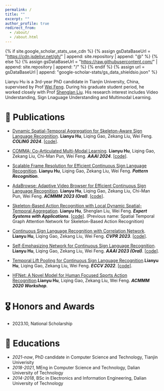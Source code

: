 ```yaml
---
permalink: /
title: ""
excerpt: ""
author_profile: true
redirect_from: 
  - /about/
  - /about.html
---
```


{% if site.google_scholar_stats_use_cdn %}
{% assign gsDataBaseUrl = "https://cdn.jsdelivr.net/gh/" | append: site.repository | append: "@" %}
{% else %}
{% assign gsDataBaseUrl = "https://raw.githubusercontent.com/" | append: site.repository | append: "/" %}
{% endif %}
{% assign url = gsDataBaseUrl | append: "google-scholar-stats/gs_data_shieldsio.json" %}

<span class='anchor' id='about-me'></span>

Lianyu Hu is a 3rd-year PhD candidate in Tianjin University, China, supervised by Prof [Wei Feng](https://scholar.google.com/citations?user=7ory1i8AAAAJ&hl=zh-CN&oi=ao). During his graduate student period, he worked closely with Prof [Shenglan Liu](https://scholar.google.com/citations?hl=zh-CN&user=MtbsE3YAAAAJ). His research interest includes Video Understanding, Sign Lnaguage Understanding and Multimodal Learning. 

<!--
# 🔥 News
- *2022.02*: &nbsp;🎉🎉 Lorem ipsum dolor sit amet, consectetur adipiscing elit. Vivamus ornare aliquet ipsum, ac tempus justo dapibus sit amet. 
- *2022.02*: &nbsp;🎉🎉 Lorem ipsum dolor sit amet, consectetur adipiscing elit. Vivamus ornare aliquet ipsum, ac tempus justo dapibus sit amet. 
-->

# 📝 Publications 
<!--

<div class='paper-box'><div class='paper-box-image'><div><div class="badge">CCOLING 2024</div><img src='images/500x300.png' alt="sym" width="100%"></div></div>
<div class='paper-box-text' markdown="1">

[Dynamic Spatial-Temporal Aggregation for Skeleton-Aware Sign Language Recognition](https://arxiv.org/pdf/2403.12519.pdf)
[<img src="https://img.shields.io/badge/GitHub-100000?style=for-the-badge&logo=github&logoColor=white" />](https://github.com/hulianyuyy/DSTA-SLR)

**Lianyu Hu**, Liqing Gao, Zekang Liu, Wei Feng
</div>
</div>

<div class='paper-box'><div class='paper-box-image'><div><div class="badge">AAAI 2024</div><img src='images/500x300.png' alt="sym" width="100%"></div></div>
<div class='paper-box-text' markdown="1">

[COMMA: Co-Articulated Multi-Modal Learning](https://arxiv.org/pdf/2401.00268.pdf)
[<img src="https://img.shields.io/badge/GitHub-100000?style=for-the-badge&logo=github&logoColor=white" />](https://github.com/hulianyuyy/COMMA)

**Lianyu Hu**, Liqing Gao, Zekang Liu, Chi-Man Pun, Wei Feng

</div>
</div>

<div class='paper-box'><div class='paper-box-image'><div><div class="badge">Pattern Recognition</div><img src='images/500x300.png' alt="sym" width="100%"></div></div>
<div class='paper-box-text' markdown="1">

[Scalable Frame Resolution for Efficient Continuous Sign Language Recognition](https://www.sciencedirect.com/science/article/pii/S0031320323006015)

**Lianyu Hu**, Liqing Gao, Zekang Liu, Wei Feng
</div>
</div>

<div class='paper-box'><div class='paper-box-image'><div><div class="badge">ACMMM 2023 (Oral)</div><img src='images/500x300.png' alt="sym" width="100%"></div></div>
<div class='paper-box-text' markdown="1">

[AdaBrowse: Adaptive Video Browser for Efficient Continuous Sign Language Recognition](https://arxiv.org/pdf/2308.08327.pdf)
[<img src="https://img.shields.io/badge/GitHub-100000?style=for-the-badge&logo=github&logoColor=white" />](https://github.com/hulianyuyy/AdaBrowse)

**Lianyu Hu**, Liqing Gao, Zekang Liu, Chi-Man Pun, Wei Feng

</div>
</div>

<div class='paper-box'><div class='paper-box-image'><div><div class="badge">Expert Systems with Applications</div><img src='images/500x300.png' alt="sym" width="100%"></div></div>
<div class='paper-box-text' markdown="1">

[Skeleton-Based Action Recognition with Local Dynamic Spatial-Temporal Aggregation](https://www.sciencedirect.com/science/article/abs/pii/S0957417423011855)
[<img src="https://img.shields.io/badge/GitHub-100000?style=for-the-badge&logo=github&logoColor=white" />](https://github.com/hulianyuyy/STGAT)

**Lianyu Hu**, Shenglan Liu, Wei Feng
- Previous name: Spatial Temporal Graph Attention Network for Skeleton-Based Action Recognition

</div>
</div>

<div class='paper-box'><div class='paper-box-image'><div><div class="badge">CVPR 2023</div><img src='images/500x300.png' alt="sym" width="100%"></div></div>
<div class='paper-box-text' markdown="1">

[Continuous Sign Language Recognition with Correlation Network](https://arxiv.org/pdf/2303.03202.pdf)
[<img src="https://img.shields.io/badge/GitHub-100000?style=for-the-badge&logo=github&logoColor=white" />](https://github.com/hulianyuyy/CorrNet)

**Lianyu Hu**, Liqing Gao, Zekang Liu, Wei Feng

</div>
</div>

<div class='paper-box'><div class='paper-box-image'><div><div class="badge">AAAI 2023 (Oral)</div><img src='images/500x300.png' alt="sym" width="100%"></div></div>
<div class='paper-box-text' markdown="1">

[Self-Emphasizing Network for Continuous Sign Language Recognition](https://arxiv.org/pdf/2211.17081.pdf)
[<img src="https://img.shields.io/badge/GitHub-100000?style=for-the-badge&logo=github&logoColor=white" />](https://github.com/hulianyuyy/SEN_CSLR)

**Lianyu Hu**, Liqing Gao, Zekang Liu, Wei Feng

</div>
</div>

<div class='paper-box'><div class='paper-box-image'><div><div class="badge">ECCV 2022</div><img src='images/500x300.png' alt="sym" width="100%"></div></div>
<div class='paper-box-text' markdown="1">

[Temporal Lift Pooling for Continuous Sign Language Recognition](https://arxiv.org/abs/2207.08734)
[<img src="https://img.shields.io/badge/GitHub-100000?style=for-the-badge&logo=github&logoColor=white" />](https://github.com/hulianyuyy/Temporal-Lift-Pooling)

**Lianyu Hu**, Liqing Gao, Zekang Liu, Wei Feng

</div>
</div>

<div class='paper-box'><div class='paper-box-image'><div><div class="badge">ACMMM 2020 Workshop</div><img src='images/500x300.png' alt="sym" width="100%"></div></div>
<div class='paper-box-text' markdown="1">

[HFNet: A Novel Model for Human Focused Sports Action Recognition](https://dl.acm.org/doi/pdf/10.1145/3422844.3423052)

**Lianyu Hu**, Liqing Gao, Zekang Liu, Wei Feng
</div>
</div>

-->

- [Dynamic Spatial-Temporal Aggregation for Skeleton-Aware Sign Language Recognition](https://arxiv.org/pdf/2403.12519.pdf). **Lianyu Hu**, Liqing Gao, Zekang Liu, Wei Feng. **<i>COLING 2024</i>**. [[code](https://github.com/hulianyuyy/DSTA-SLR)]. 

- [COMMA: Co-Articulated Multi-Modal Learning](https://arxiv.org/pdf/2401.00268.pdf). **Lianyu Hu**, Liqing Gao, Zekang Liu, Chi-Man Pun, Wei Feng. **<i>AAAI 2024</i>**. [[code](https://github.com/hulianyuyy/COMMA)].

- [Scalable Frame Resolution for Efficient Continuous Sign Language Recognition](https://www.sciencedirect.com/science/article/pii/S0031320323006015). **Lianyu Hu**, Liqing Gao, Zekang Liu, Wei Feng. **<i>Pattern Recognition</i>**.

- [AdaBrowse: Adaptive Video Browser for Efficient Continuous Sign Language Recognition](https://arxiv.org/pdf/2308.08327.pdf). **Lianyu Hu**, Liqing Gao, Zekang Liu, Chi-Man Pun, Wei Feng. **<i>ACMMM 2023 (Oral)</i>**. [[code](https://github.com/hulianyuyy/AdaBrowse)].

- [Skeleton-Based Action Recognition with Local Dynamic Spatial-Temporal Aggregation](https://www.sciencedirect.com/science/article/abs/pii/S0957417423011855). **Lianyu Hu**, Shenglan Liu, Wei Feng. **<i>Expert Systems with Applications</i>**. [[code](https://github.com/hulianyuyy/STGAT)]. (Previous name: Spatial Temporal Graph Attention Network for Skeleton-Based Action Recognition)

- [Continuous Sign Language Recognition with Correlation Network](https://arxiv.org/pdf/2303.03202.pdf). **Lianyu Hu**, Liqing Gao, Zekang Liu, Wei Feng. **<i>CVPR 2023</i>**. [[code](https://github.com/hulianyuyy/CorrNet)].

- [Self-Emphasizing Network for Continuous Sign Language Recognition](https://arxiv.org/pdf/2211.17081.pdf). **Lianyu Hu**, Liqing Gao, Zekang Liu, Wei Feng. **<i>AAAI 2023 (Oral)</i>**. [[code](https://github.com/hulianyuyy/SEN_CSLR)].

- [Temporal Lift Pooling for Continuous Sign Language Recognition](https://arxiv.org/abs/2207.08734).**Lianyu Hu**, Liqing Gao, Zekang Liu, Wei Feng. **<i>ECCV 2022</i>**. [[code](https://github.com/hulianyuyy/Temporal-Lift-Pooling)].

- [HFNet: A Novel Model for Human Focused Sports Action Recognition](https://dl.acm.org/doi/pdf/10.1145/3422844.3423052).**Lianyu Hu**, Liqing Gao, Zekang Liu, Wei Feng. **<i>ACMMM 2020 Workshop</i>**.

# 🎖 Honors and Awards
- 2023.10, National Scholarship

# 📖 Educations
- *2021-now*, PhD candidate in Computer Science and Technology, Tianjin Univerisity
- *2018-2021*, MEng in Computer Science and Technology, Dalian University of Technology
- *2014-2018*, BSc in Electronics and Information Engineering, Dalian University of Technology

